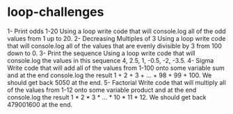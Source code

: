 # loop-challenges

1- Print odds 1-20
        Using a loop write code that will console.log all of the odd values from 1 up to 20.
2- Decreasing Multiples of 3
        Using a loop write code that will console.log all of the values that are evenly divisible by 3 from 100 down to 0.
3- Print the sequence
        Using a loop write code that will console.log the values in this sequence 4, 2.5, 1, -0.5, -2, -3.5.
4- Sigma
        Write code that will add all of the values from 1-100 onto some variable sum and at the end console.log the result 1 + 2 + 3 + ... + 98 + 99 + 100. We should get back 5050 at the end.
5- Factorial
    Write code that will multiply all of the values from 1-12 onto some variable product and at the end console.log the result 1 * 2 * 3 * ... * 10 * 11 * 12. We should get back 479001600 at the end.